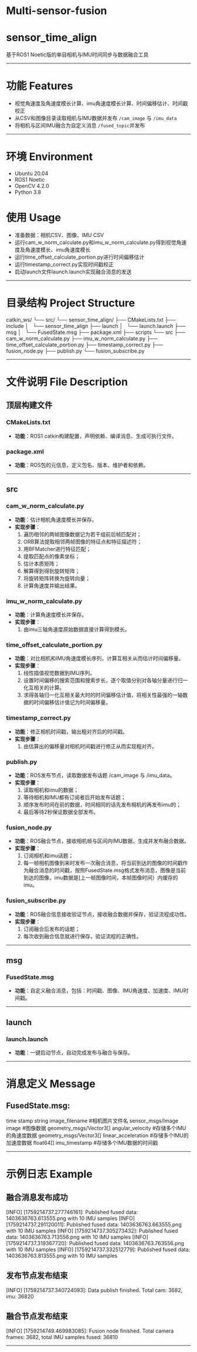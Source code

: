# Multi-sensor-fusion
# sensor_time_align
基于ROS1 Noetic版的单目相机与IMU时间同步与数据融合工具

---

# 功能 Features
- 视觉角速度及角速度模长计算、imu角速度模长计算、时间偏移估计、时间戳校正
- 从CSV和图像目录读取相机与IMU数据并发布 `/cam_image` 与 `/imu_data`
- 将相机与区间IMU融合为自定义消息 `/fused_topic`并发布

---

# 环境 Environment
- Ubuntu 20.04 
- ROS1 Noetic 
- OpenCV 4.2.0
- Python 3.8

# 使用 Usage
- 准备数据：相机CSV、图像、IMU CSV
- 运行cam_w_norm_calculate.py和imu_w_norm_calculate.py得到视觉角速度及角速度模长、imu角速度模长
- 运行time_offset_calculate_portion.py进行时间偏移估计
- 运行timestamp_correct.py实现时间戳校正
- 启动launch文件launch.launch实现融合消息的发送

---

# 目录结构 Project Structure

catkin_ws/
└── src/
    └── sensor_time_align/
        ├── CMakeLists.txt
        ├── include
        │   └── sensor_time_align
        ├── launch
        │   └── launch.launch
        ├── msg
        │   └── FusedState.msg
        ├── package.xml
        ├── scripts
        └── src
            ├── cam_w_norm_calculate.py
            ├── imu_w_norm_calculate.py
            ├── time_offset_calculate_portion.py
            ├── timestamp_correct.py
            ├── fusion_node.py
            ├── publish.py
            └── fusion_subscribe.py


---

#  文件说明 File Description

##  顶层构建文件

### **CMakeLists.txt**
- **功能**：ROS1 catkin构建配置，声明依赖、编译消息、生成可执行文件。

### **package.xml**
- **功能**：ROS包的元信息，定义包名、版本、维护者和依赖。

---

## src

### **cam_w_norm_calculate.py**
- **功能**：估计相机角速度模长并保存。 
- **实现步骤**： 
  1. 遍历相邻的两帧图像数据记为若干组前后帧匹配对； 
  2. ORB算法提取相邻两帧图像的特征点和特征描述符； 
  3. 用BFMatcher进行特征匹配； 
  4. 提取匹配点的像素坐标；
  5. 估计本质矩阵；
  6. 解算得到得到旋转矩阵；
  7. 将旋转矩阵转换为旋转向量；
  8. 计算角速度并输出结果。

### **imu_w_norm_calculate.py**
- **功能**：计算角速度模长并保存。
- **实现步骤**： 
  1. 由imu三轴角速度原始数据直接计算得到模长。

### **time_offset_calculate_portion.py**
- **功能**：对比相机和IMU角速度模长序列，计算互相关从而估计时间偏移量。
- **实现步骤**： 
  1. 线性插值视觉数据到IMU序列。
  2. 设置时间偏移的搜索范围和搜索步长，逐个取值分别对各轴分量进行归一化互相关的计算。
  3. 求得各轴归一化互相关最大时的时间偏移估计值，将相关性最强的一轴数据的时间偏移估计值记为时间偏移量。
  
### **timestamp_correct.py**
- **功能**：修正相机时间戳，输出粗对齐后的时间戳。
- **实现步骤**： 
  1. 由估算出的偏移量对相机时间戳进行修正从而实现粗对齐。

### **publish.py**
- **功能**：ROS发布节点，读取数据发布话题 /cam_image 与 /imu_data。
- **实现步骤**： 
  1. 读取相机和imu的数据；
  2. 等待相机和IMU都有订阅者后开始发布话题； 
  3. 顺序发布时间在前的数据，时间相同的话先发布相机的再发布imu的；
  4. 最后等待2秒保证数据全部发布。 

### **fusion_node.py**
- **功能**：ROS融合节点，接收相机帧与区间内IMU数据，生成并发布融合数据。
- **实现步骤**： 
  1. 订阅相机和imu话题；
  2. 每一帧相机图像到来时发布一次融合消息，将当前到达的图像的时间戳作为融合消息的时间戳，按照FusedState.msg格式发布消息，图像是当前到达的图像，imu数据是[上一帧图像时间，本帧图像时间）内缓存的imu。

### **fusion_subscribe.py**
- **功能**：ROS融合信息接收验证节点，接收融合数据并保存，验证流程成功性。
- **实现步骤**： 
  1. 订阅融合后发布的话题；
  2. 每次收到融合信息就进行保存，验证流程的正确性。

---

## msg

### **FusedState.msg**
- **功能**：自定义融合消息，包括：时间戳、图像、IMU角速度、加速度、IMU时间戳。

---

## launch

### **launch.launch**
- **功能**：一键启动节点，自动完成发布与融合与保存。

---

# 消息定义 Message
## FusedState.msg:
time stamp
string image_filename                           #相机图片文件名
sensor_msgs/Image image                         #图像数据
geometry_msgs/Vector3[] angular_velocity        #存储多个IMU的角速度数据
geometry_msgs/Vector3[] linear_acceleration     #存储多个IMU的加速度数据
float64[] imu_timestamp                         #存储多个IMU数据的时间戳

---

# 示例日志 Example
## 融合消息发布成功
[INFO] [1759214737.277746161]: Published fused data: 1403636763.613555.png with 10 IMU samples
[INFO] [1759214737.291120011]: Published fused data: 1403636763.663555.png with 10 IMU samples
[INFO] [1759214737.305273432]: Published fused data: 1403636763.713556.png with 10 IMU samples
[INFO] [1759214737.319367720]: Published fused data: 1403636763.763556.png with 10 IMU samples
[INFO] [1759214737.332512779]: Published fused data: 1403636763.813555.png with 10 IMU samples

## 发布节点发布结束
[INFO] [1759214737.340724093]: Data publish finished. Total cam: 3682, imu: 36820

## 融合节点发布结束
[INFO] [1759214749.469983085]: Fusion node finished. Total camera frames: 3682, total IMU samples fused: 36810

---
